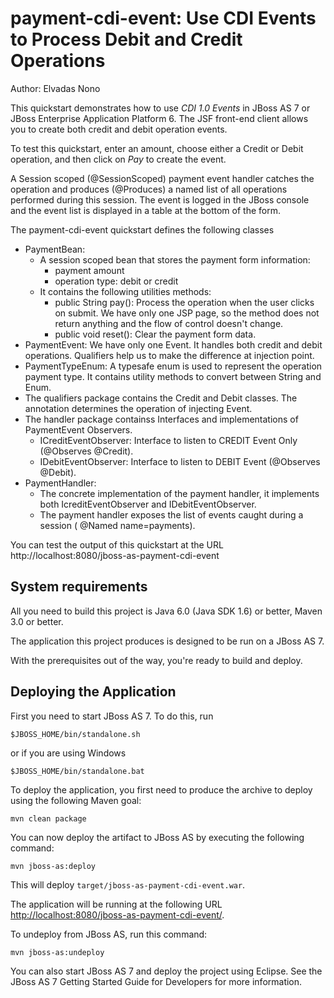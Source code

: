 payment-cdi-event: Use CDI Events to Process Debit and Credit Operations
========================================================================
Author: Elvadas Nono

This quickstart demonstrates how to use *CDI 1.0 Events* in JBoss AS 7 or JBoss Enterprise Application Platform 6.
The JSF front-end client allows you to create both credit and debit operation events.

To test this quickstart, enter an amount, choose either a Credit or Debit operation,
and then click on *Pay* to create the event.

A Session scoped (@SessionScoped) payment event handler catches the operation
 and produces (@Produces) a named list of all operations performed during this session. 
The event is logged in the JBoss console and the event list is displayed in
 a table at the bottom of the form.
 
The payment-cdi-event quickstart defines the following classes
 
 *   PaymentBean: 
     *   A session scoped bean that stores the payment form information: 
         *   payment amount
         *   operation type: debit or credit
     *   It contains the following utilities methods:
         *   public String pay(): Process the operation when the user clicks on submit. We have only one JSP page, so the method does not return anything and the flow of control doesn't change.
         *   public void reset(): Clear the payment form data.
 *   PaymentEvent: We have only one Event. It handles both credit and debit operations. Qualifiers help us to make the difference at injection point.
 *   PaymentTypeEnum:  A typesafe enum is used to represent the operation payment type. It contains utility methods to convert between String and Enum.
 *   The qualifiers package contains the Credit and Debit classes. The annotation determines the operation of injecting Event.
 *   The handler package containss Interfaces and implementations of PaymentEvent Observers.
     *   ICreditEventObserver: Interface to listen to CREDIT Event Only (@Observes @Credit).
     *   IDebitEventObserver: Interface to listen to DEBIT Event (@Observes @Debit).
 *   PaymentHandler: 
     *   The concrete implementation of the payment handler, it implements both IcreditEventObserver and IDebitEventObserver.
     *   The payment handler exposes the list of events caught during a session ( @Named  name=payments).
 
 
You can test the output of this quickstart at the URL http://localhost:8080/jboss-as-payment-cdi-event

System requirements
-------------------

All you need to build this project is Java 6.0 (Java SDK 1.6) or better, Maven
3.0 or better.

The application this project produces is designed to be run on a JBoss AS 7.

With the prerequisites out of the way, you're ready to build and deploy.


Deploying the Application
-------------------------

First you need to start JBoss AS 7. To do this, run

    $JBOSS_HOME/bin/standalone.sh

or if you are using Windows

    $JBOSS_HOME/bin/standalone.bat

To deploy the application, you first need to produce the archive to deploy using
the following Maven goal:

    mvn clean package

You can now deploy the artifact to JBoss AS by executing the following command:

    mvn jboss-as:deploy

This will deploy `target/jboss-as-payment-cdi-event.war`.

The application will be running at the following URL <http://localhost:8080/jboss-as-payment-cdi-event/>.

To undeploy from JBoss AS, run this command:

    mvn jboss-as:undeploy

You can also start JBoss AS 7 and deploy the project using Eclipse. See the JBoss AS 7
Getting Started Guide for Developers for more information.
